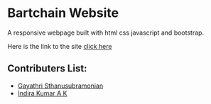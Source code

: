 # Bartchain Website

A responsive webpage built with html css javascript and bootstrap.

Here is the link to the site [click here](https://indira-kumar.github.io/Bart-chain-website/)

## Contributers List:
- [Gayathri Sthanusubramonian](https://github.com/Gayathri2522/) 
- [Indira Kumar A K](https://github.com/Indira-kumar)

